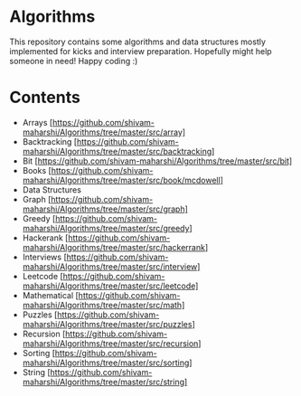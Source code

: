 # Algorithms
This repository contains some algorithms and data structures mostly implemented for kicks and interview preparation. Hopefully might help someone in need! Happy coding :)

# Contents
* Arrays [https://github.com/shivam-maharshi/Algorithms/tree/master/src/array]
* Backtracking [https://github.com/shivam-maharshi/Algorithms/tree/master/src/backtracking]
* Bit [https://github.com/shivam-maharshi/Algorithms/tree/master/src/bit]
* Books [https://github.com/shivam-maharshi/Algorithms/tree/master/src/book/mcdowell]
* Data Structures
* Graph [https://github.com/shivam-maharshi/Algorithms/tree/master/src/graph]
* Greedy [https://github.com/shivam-maharshi/Algorithms/tree/master/src/greedy]
* Hackerank [https://github.com/shivam-maharshi/Algorithms/tree/master/src/hackerrank]
* Interviews [https://github.com/shivam-maharshi/Algorithms/tree/master/src/interview]
* Leetcode [https://github.com/shivam-maharshi/Algorithms/tree/master/src/leetcode]
* Mathematical [https://github.com/shivam-maharshi/Algorithms/tree/master/src/math]
* Puzzles [https://github.com/shivam-maharshi/Algorithms/tree/master/src/puzzles]
* Recursion [https://github.com/shivam-maharshi/Algorithms/tree/master/src/recursion]
* Sorting [https://github.com/shivam-maharshi/Algorithms/tree/master/src/sorting]
* String [https://github.com/shivam-maharshi/Algorithms/tree/master/src/string]
